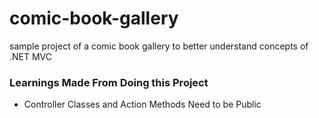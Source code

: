 # comic-book-gallery
sample project of a comic book gallery to better understand concepts of .NET MVC

<h3>Learnings Made From Doing this Project</h3>
<ul>
  <li>Controller Classes and Action Methods Need to be Public</li>
</ul>
